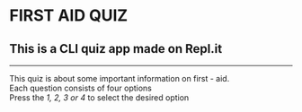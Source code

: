 # FIRST AID QUIZ

## This is a CLI quiz app made on Repl.it

---

This quiz is about some important information on first - aid.  
Each question consists of four options  
Press the *1, 2, 3 or 4* to select the desired option 
